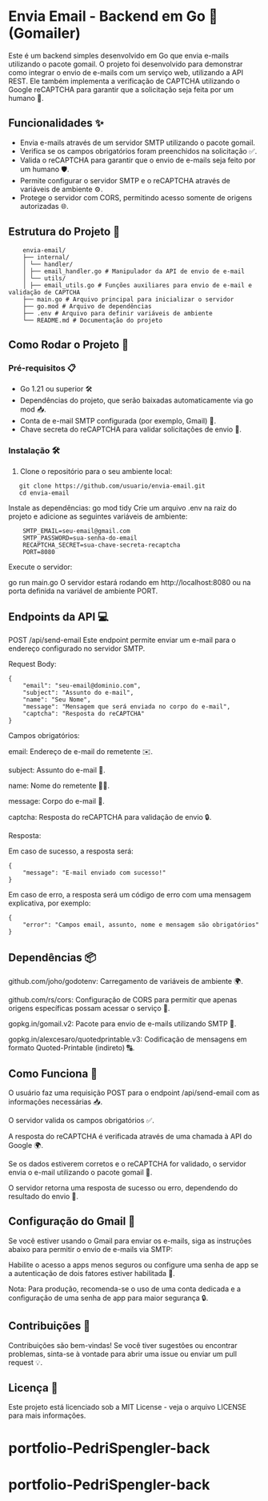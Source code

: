 # Envia Email - Backend em Go 📧 (Gomailer)

Este é um backend simples desenvolvido em Go que envia e-mails utilizando o pacote gomail. O projeto foi desenvolvido para demonstrar como integrar o envio de e-mails com um serviço web, utilizando a API REST. Ele também implementa a verificação de CAPTCHA utilizando o Google reCAPTCHA para garantir que a solicitação seja feita por um humano 🤖.

## Funcionalidades ✨

- Envia e-mails através de um servidor SMTP utilizando o pacote gomail.
- Verifica se os campos obrigatórios foram preenchidos na solicitação ✅.
- Valida o reCAPTCHA para garantir que o envio de e-mails seja feito por um humano 🛡️.
- Permite configurar o servidor SMTP e o reCAPTCHA através de variáveis de ambiente ⚙️.
- Protege o servidor com CORS, permitindo acesso somente de origens autorizadas 🌐.

## Estrutura do Projeto 📂

```
    envia-email/
    ├── internal/
    │ └── handler/
    │ ├── email_handler.go # Manipulador da API de envio de e-mail
    │ └── utils/
    │ ├── email_utils.go # Funções auxiliares para envio de e-mail e validação de CAPTCHA
    ├── main.go # Arquivo principal para inicializar o servidor
    ├── go.mod # Arquivo de dependências
    ├── .env # Arquivo para definir variáveis de ambiente
    └── README.md # Documentação do projeto
```

## Como Rodar o Projeto 🚀

### Pré-requisitos 📋
- Go 1.21 ou superior 🛠️
- Dependências do projeto, que serão baixadas automaticamente via go mod 📥.
- Conta de e-mail SMTP configurada (por exemplo, Gmail) 📧.
- Chave secreta do reCAPTCHA para validar solicitações de envio 🔑.

### Instalação 🛠️
1. Clone o repositório para o seu ambiente local:

   
```
   git clone https://github.com/usuario/envia-email.git
   cd envia-email
```
Instale as dependências:
go mod tidy
Crie um arquivo .env na raiz do projeto e adicione as seguintes variáveis de ambiente:
```
    SMTP_EMAIL=seu-email@gmail.com
    SMTP_PASSWORD=sua-senha-do-email
    RECAPTCHA_SECRET=sua-chave-secreta-recaptcha
    PORT=8080
```
Execute o servidor:

go run main.go
O servidor estará rodando em http://localhost:8080 ou na porta definida na variável de ambiente PORT.

## Endpoints da API 💻
POST /api/send-email
Este endpoint permite enviar um e-mail para o endereço configurado no servidor SMTP.

Request Body:
```
{
    "email": "seu-email@dominio.com",
    "subject": "Assunto do e-mail",
    "name": "Seu Nome",
    "message": "Mensagem que será enviada no corpo do e-mail",
    "captcha": "Resposta do reCAPTCHA"
}
```
Campos obrigatórios:

email: Endereço de e-mail do remetente ✉️.

subject: Assunto do e-mail 📝.

name: Nome do remetente 🧑‍💻.

message: Corpo do e-mail 📨.

captcha: Resposta do reCAPTCHA para validação de envio 🔒.

Resposta:

Em caso de sucesso, a resposta será:
```
{
    "message": "E-mail enviado com sucesso!"
}
```

Em caso de erro, a resposta será um código de erro com uma mensagem explicativa, por exemplo:
```
{
    "error": "Campos email, assunto, nome e mensagem são obrigatórios"
}
```
## Dependências 📦
github.com/joho/godotenv: Carregamento de variáveis de ambiente 🌍.

github.com/rs/cors: Configuração de CORS para permitir que apenas origens específicas possam acessar o serviço 🔐.

gopkg.in/gomail.v2: Pacote para envio de e-mails utilizando SMTP 📧.

gopkg.in/alexcesaro/quotedprintable.v3: Codificação de mensagens em formato Quoted-Printable (indireto) 🔠.

## Como Funciona 🔄
O usuário faz uma requisição POST para o endpoint /api/send-email com as informações necessárias 📥.

O servidor valida os campos obrigatórios ✅.

A resposta do reCAPTCHA é verificada através de uma chamada à API do Google 🌍.

Se os dados estiverem corretos e o reCAPTCHA for validado, o servidor envia o e-mail utilizando o pacote gomail 📧.

O servidor retorna uma resposta de sucesso ou erro, dependendo do resultado do envio 🎯.

## Configuração do Gmail 📧
Se você estiver usando o Gmail para enviar os e-mails, siga as instruções abaixo para permitir o envio de e-mails via SMTP:

Habilite o acesso a apps menos seguros ou configure uma senha de app se a autenticação de dois fatores estiver habilitada 🔐.

Nota: Para produção, recomenda-se o uso de uma conta dedicada e a configuração de uma senha de app para maior segurança 🔒.

## Contribuições 🤝
Contribuições são bem-vindas! Se você tiver sugestões ou encontrar problemas, sinta-se à vontade para abrir uma issue ou enviar um pull request 💡.

## Licença 📄
Este projeto está licenciado sob a MIT License - veja o arquivo LICENSE para mais informações.
# portfolio-PedriSpengler-back
# portfolio-PedriSpengler-back
